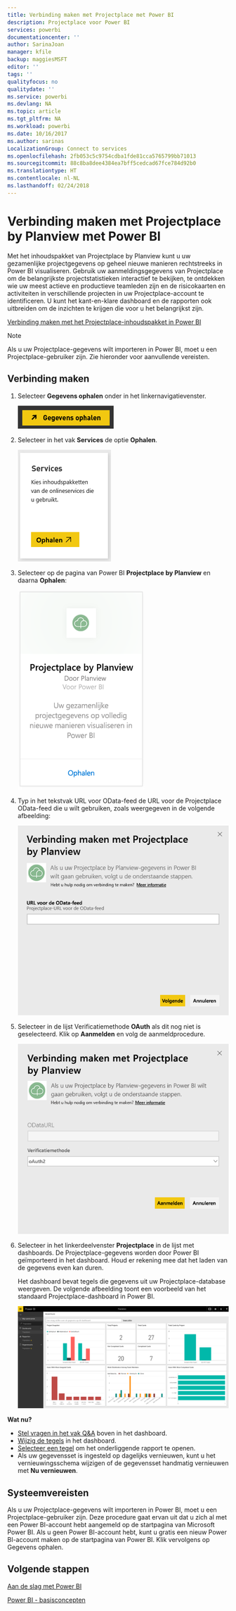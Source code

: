 ```yaml
---
title: Verbinding maken met Projectplace met Power BI
description: Projectplace voor Power BI
services: powerbi
documentationcenter: ''
author: SarinaJoan
manager: kfile
backup: maggiesMSFT
editor: ''
tags: ''
qualityfocus: no
qualitydate: ''
ms.service: powerbi
ms.devlang: NA
ms.topic: article
ms.tgt_pltfrm: NA
ms.workload: powerbi
ms.date: 10/16/2017
ms.author: sarinas
LocalizationGroup: Connect to services
ms.openlocfilehash: 2fb053c5c9754cdba1fde81cca5765799bb71013
ms.sourcegitcommit: 88c8ba8dee4384ea7bff5cedcad67fce784d92b0
ms.translationtype: HT
ms.contentlocale: nl-NL
ms.lasthandoff: 02/24/2018
---
```

# <a name="connect-to-projectplace-by-planview-with-power-bi"></a>Verbinding maken met Projectplace by Planview met Power BI
Met het inhoudspakket van Projectplace by Planview kunt u uw gezamenlijke projectgegevens op geheel nieuwe manieren rechtstreeks in Power BI visualiseren. Gebruik uw aanmeldingsgegevens van Projectplace om de belangrijkste projectstatistieken interactief te bekijken, te ontdekken wie uw meest actieve en productieve teamleden zijn en de risicokaarten en activiteiten in verschillende projecten in uw Projectplace-account te identificeren. U kunt het kant-en-klare dashboard en de rapporten ook uitbreiden om de inzichten te krijgen die voor u het belangrijkst zijn.

[Verbinding maken met het Projectplace-inhoudspakket in Power BI](https://app.powerbi.com/getdata/services/projectplace)

>[!NOTE]
>Als u uw Projectplace-gegevens wilt importeren in Power BI, moet u een Projectplace-gebruiker zijn. Zie hieronder voor aanvullende vereisten.

## <a name="how-to-connect"></a>Verbinding maken
1. Selecteer **Gegevens ophalen** onder in het linkernavigatievenster.
   
    ![](media/service-connect-to-projectplace/get.png)
2. Selecteer in het vak **Services** de optie **Ophalen**.
   
    ![](media/service-connect-to-projectplace/services.png)
3. Selecteer op de pagina van Power BI **Projectplace by Planview** en daarna **Ophalen**:  
   
    ![](media/service-connect-to-projectplace/projectplace.png)
4. Typ in het tekstvak URL voor OData-feed de URL voor de Projectplace OData-feed die u wilt gebruiken, zoals weergegeven in de volgende afbeelding:
   
    ![](media/service-connect-to-projectplace/params.png)
5. Selecteer in de lijst Verificatiemethode **OAuth** als dit nog niet is geselecteerd. Klik op **Aanmelden** en volg de aanmeldprocedure.  
   
   ![](media/service-connect-to-projectplace/creds.png)
6. Selecteer in het linkerdeelvenster **Projectplace** in de lijst met dashboards. De Projectplace-gegevens worden door Power BI geïmporteerd in het dashboard. Houd er rekening mee dat het laden van de gegevens even kan duren.  
   
    Het dashboard bevat tegels die gegevens uit uw Projectplace-database weergeven. De volgende afbeelding toont een voorbeeld van het standaard Projectplace-dashboard in Power BI.
   
    ![](media/service-connect-to-projectplace/dashboard.png)

**Wat nu?**

* [Stel vragen in het vak Q&A](power-bi-q-and-a.md) boven in het dashboard.
* [Wijzig de tegels](service-dashboard-edit-tile.md) in het dashboard.
* [Selecteer een tegel](service-dashboard-tiles.md) om het onderliggende rapport te openen.
* Als uw gegevensset is ingesteld op dagelijks vernieuwen, kunt u het vernieuwingsschema wijzigen of de gegevensset handmatig vernieuwen met **Nu vernieuwen**.

## <a name="system-requirements"></a>Systeemvereisten
Als u uw Projectplace-gegevens wilt importeren in Power BI, moet u een Projectplace-gebruiker zijn. Deze procedure gaat ervan uit dat u zich al met een Power BI-account hebt aangemeld op de startpagina van Microsoft Power BI. Als u geen Power BI-account hebt, kunt u gratis een nieuw Power BI-account maken op de startpagina van Power BI. Klik vervolgens op Gegevens ophalen.

## <a name="next-steps"></a>Volgende stappen
[Aan de slag met Power BI](service-get-started.md)

[Power BI - basisconcepten](service-basic-concepts.md)

